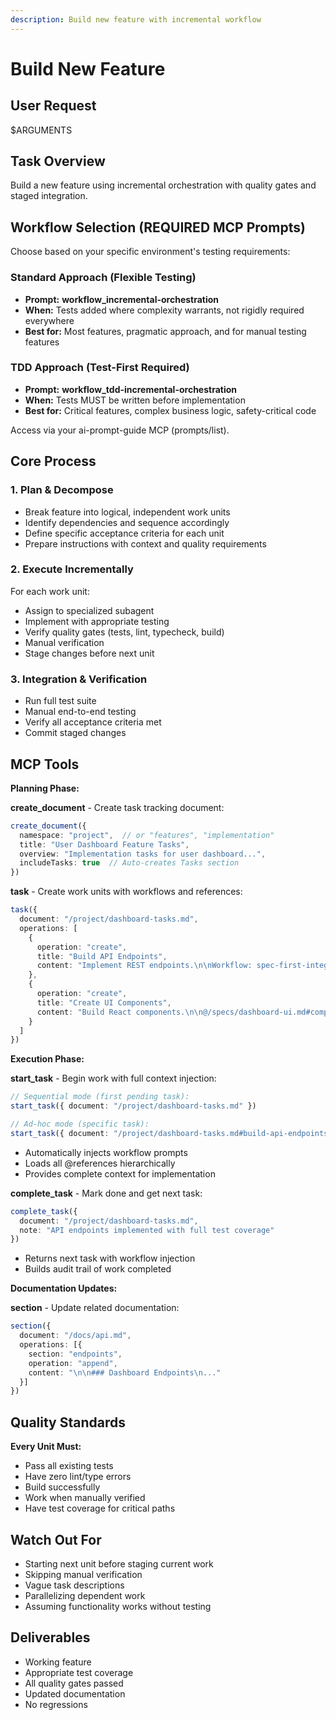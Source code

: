 ```yaml
---
description: Build new feature with incremental workflow
---
```


# Build New Feature

## User Request

$ARGUMENTS

## Task Overview

Build a new feature using incremental orchestration with quality gates and staged integration.

## Workflow Selection (**REQUIRED** MCP Prompts)

Choose based on your specific environment's testing requirements:

### Standard Approach (Flexible Testing)
- **Prompt:** **workflow_incremental-orchestration**
- **When:** Tests added where complexity warrants, not rigidly required everywhere
- **Best for:** Most features, pragmatic approach, and for manual testing features

### TDD Approach (Test-First Required)
- **Prompt:** **workflow_tdd-incremental-orchestration**
- **When:** Tests MUST be written before implementation
- **Best for:** Critical features, complex business logic, safety-critical code

Access via your ai-prompt-guide MCP (prompts/list).

## Core Process

### 1. Plan & Decompose
- Break feature into logical, independent work units
- Identify dependencies and sequence accordingly
- Define specific acceptance criteria for each unit
- Prepare instructions with context and quality requirements

### 2. Execute Incrementally
For each work unit:
- Assign to specialized subagent
- Implement with appropriate testing
- Verify quality gates (tests, lint, typecheck, build)
- Manual verification
- Stage changes before next unit

### 3. Integration & Verification
- Run full test suite
- Manual end-to-end testing
- Verify all acceptance criteria met
- Commit staged changes

## MCP Tools

**Planning Phase:**

**create_document** - Create task tracking document:
```typescript
create_document({
  namespace: "project",  // or "features", "implementation"
  title: "User Dashboard Feature Tasks",
  overview: "Implementation tasks for user dashboard...",
  includeTasks: true  // Auto-creates Tasks section
})
```

**task** - Create work units with workflows and references:
```typescript
task({
  document: "/project/dashboard-tasks.md",
  operations: [
    {
      operation: "create",
      title: "Build API Endpoints",
      content: "Implement REST endpoints.\n\nWorkflow: spec-first-integration\n\n@/specs/dashboard-api.md"
    },
    {
      operation: "create",
      title: "Create UI Components",
      content: "Build React components.\n\n@/specs/dashboard-ui.md#components"
    }
  ]
})
```

**Execution Phase:**

**start_task** - Begin work with full context injection:
```typescript
// Sequential mode (first pending task):
start_task({ document: "/project/dashboard-tasks.md" })

// Ad-hoc mode (specific task):
start_task({ document: "/project/dashboard-tasks.md#build-api-endpoints" })
```
- Automatically injects workflow prompts
- Loads all @references hierarchically
- Provides complete context for implementation

**complete_task** - Mark done and get next task:
```typescript
complete_task({
  document: "/project/dashboard-tasks.md",
  note: "API endpoints implemented with full test coverage"
})
```
- Returns next task with workflow injection
- Builds audit trail of work completed

**Documentation Updates:**

**section** - Update related documentation:
```typescript
section({
  document: "/docs/api.md",
  operations: [{
    section: "endpoints",
    operation: "append",
    content: "\n\n### Dashboard Endpoints\n..."
  }]
})
```

## Quality Standards

**Every Unit Must:**
- Pass all existing tests
- Have zero lint/type errors
- Build successfully
- Work when manually verified
- Have test coverage for critical paths

## Watch Out For

- Starting next unit before staging current work
- Skipping manual verification
- Vague task descriptions
- Parallelizing dependent work
- Assuming functionality works without testing

## Deliverables

- Working feature
- Appropriate test coverage
- All quality gates passed
- Updated documentation
- No regressions
